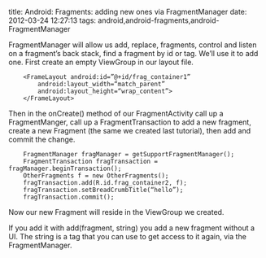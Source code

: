 title:  Android: Fragments: adding new ones via FragmentManager
date: 2012-03-24 12:27:13
tags: android,android-fragments,android-FragmentManager

FragmentManager will allow us add, replace, fragments, control and listen on a fragment’s back stack, find a fragment by id or tag.
We’ll use it to add one. First create an empty ViewGroup in our layout file.

		<FrameLayout android:id=”@+id/frag_container1”
			android:layout_width=“match_parent” 
			android:layout_height=“wrap_content”>
		</FrameLayout>

Then in the onCreate() method of our FragmentActivity call up a FragmentManger, call up a FragmentTransaction to add a new fragment, create a new Fragment (the same we created last tutorial), then add and commit the change.

		FragmentManager fragManager = getSupportFragmentManager();
		FragmentTransaction fragTransaction = fragManager.beginTransaction();
		OtherFragments f = new OtherFragments();
		fragTransaction.add(R.id.frag_container2, f);
		fragTransaction.setBreadCrumbTitle(“hello”);
		fragTransaction.commit();

Now our new Fragment will reside in the ViewGroup we created.

If you add it with add(fragment, string) you add a new fragment without a UI. The string is a tag that you can use to get access to it again, via the FragmentManager.
